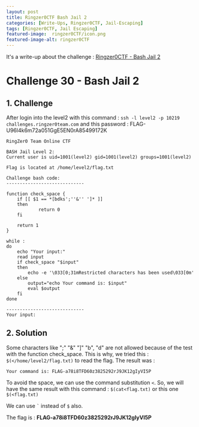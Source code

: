 ```yaml
---
layout: post
title: Ringzer0CTF Bash Jail 2
categories: [Write-Ups, Ringzer0CTF, Jail-Escaping]
tags: [Ringzer0CTF, Jail Escaping]
featured-image:  ringzer0CTF/icon.png
featured-image-alt: ringzer0CTF
---
```


It's a write-up about the challenge : [Ringzer0CTF - Bash Jail 2](https://ringzer0ctf.com/challenges/30)

# Challenge 30 - Bash Jail 2

## 1. Challenge

After login into the level2 with this command : 
`ssh -l level2 -p 10219 challenges.ringzer0team.com`
and this password : FLAG-U96l4k6m72a051GgE5EN0rA85499172K

```
RingZer0 Team Online CTF

BASH Jail Level 2:
Current user is uid=1001(level2) gid=1001(level2) groups=1001(level2)

Flag is located at /home/level2/flag.txt

Challenge bash code:
-----------------------------

function check_space {
	if [[ $1 == *[bdks';''&'' ']* ]]
	then 	
    		return 0
	fi

	return 1
}

while :
do
	echo "Your input:"
	read input
	if check_space "$input" 
	then
		echo -e '\033[0;31mRestricted characters has been used\033[0m'
	else
		output="echo Your command is: $input"
		eval $output
	fi
done 

-----------------------------
Your input:
```

## 2. Solution

Some characters like ";" "&" "]" "b", "d" are not allowed because of the test with the function check_space.
This is why, we tried this : `$(</home/level2/flag.txt)` to read the flag.
The result was :
```
Your command is: FLAG-a78i8TFD60z3825292rJ9JK12gIyVI5P
```

To avoid the space, we can use the command substitution `<`.
So, we will have the same result with this command :
`$(cat<flag.txt)` or this one `$(<flag.txt)`

We can use ``` ` ``` instead of `$` also.

The flag is : **FLAG-a78i8TFD60z3825292rJ9JK12gIyVI5P**